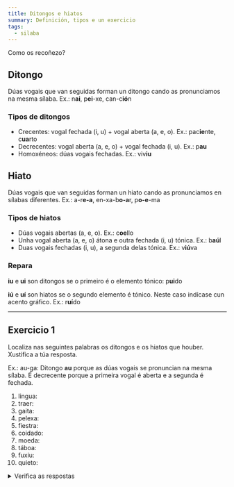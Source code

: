 ```yaml
---
title: Ditongos e hiatos
summary: Definición, tipos e un exercicio
tags:
  - silaba
---
```

Como os recoñezo?

## Ditongo

Dúas vogais que van seguidas forman un ditongo cando as pronunciamos na mesma
sílaba. Ex.: n**ai**, p**ei**-xe, can-c**ió**n

### Tipos de ditongos

* Crecentes: vogal fechada (i, u) + vogal aberta (a, e, o). Ex.: pac**ie**nte,
  c**ua**rto
* Decrecentes: vogal aberta (a, e, o) + vogal fechada (i, u). Ex.: p**au**
* Homoxéneos: dúas vogais fechadas. Ex.: viv**iu**

## Hiato

Dúas vogais que van seguidas forman un hiato cando as pronunciamos en sílabas
diferentes. Ex.: a-r**e-a**, en-xa-b**o-a**r, p**o-e**-ma

### Tipos de hiatos

* Dúas vogais abertas (a, e, o). Ex.: c**oe**llo
* Unha vogal aberta (a, e, o) átona e outra fechada (i, u) tónica. Ex.: b**aú**l
* Duas vogais fechadas (i, u), a segunda delas tónica. Ex.: v**iú**va

### Repara

**iu** e **ui** son ditongos se o primeiro é o elemento tónico: p**ui**do

**iú** e **uí** son hiatos se o segundo elemento é tónico. Neste caso indícase
cun acento gráfico. Ex.: r**uí**do

- - -

## Exercicio 1

Localiza nas seguintes palabras os ditongos e os hiatos que houber. Xustifica a
túa resposta.

Ex.: au-ga: Ditongo **au** porque as dúas vogais se pronuncian na mesma sílaba.
É decrecente porque a primeira vogal é aberta e a segunda é fechada.

1. lingua:
2. traer:
3. gaita:
4. pelexa:
5. fiestra:
6. coidado:
7. moeda:
8. táboa:
9. fuxiu:
10. quieto:

<details> <summary>Verifica as respostas </summary>

1. lin-gua: Ditongo *ua* porque as dúas vogais se pronuncian na mesma sílaba. É crecente porque a primeira vogal é fechada e a segunda é aberta. 
2. tra-er: Hiato *ae* porque as dúas vogais se pronuncian en sílabas distintas. As dúas vogais son abertas.
3. gai-ta: Ditongo *ai* porque as dúas vogais se pronuncian na mesma sílaba. É decrecente porque a primeira vogal é aberta e segunda é fechada. 
4. pe-le-xa: Non hai ningún encontro vocálico, por tanto, non pode haber nin ditongo nin hiato.
5. fies-tra: Ditongo *ie* porque as dúas vogais se pronuncian na mesma sílaba. É crecente porque a primeira vogal é fechada e a segunda é aberta (un *e* semiaberto). 
6. coi-da-do: Ditongo *oi* porque as dúas vogais se pronuncian na mesma sílaba. É decrecente porque a primeira vogal é máis aberta que a segunda. 
7. mo-e-da: Hiato *oe* porque as dúas vogais se pronuncian en sílabas distintas. As dúas vogais son abertas.
8. tá-bo-a: Hiato *ao* porque as dúas vogais se pronuncian en sílabas distintas. As dúas vogais son abertas.
9. fu-xiu: Ditongo *iu* porque as dúas vogais se pronuncian na mesma sílaba. É homoxéneo porque as dúas vogais son fechadas.
10. quie-to: Ditongo *ie* porque as dúas vogais se pronuncian na mesma sílaba. É crecente porque a primeira vogal é fechada e a segunda é aberta (un *e* semiaberto).

</details>